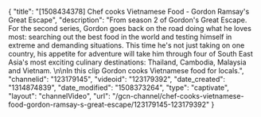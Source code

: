 {
    "title": "[1508434378] Chef cooks Vietnamese Food - Gordon Ramsay's Great Escape",
    "description": "From season 2 of Gordon's Great Escape. For the second series, Gordon goes back on the road doing what he loves most: searching out the best food in the world and testing himself in extreme and demanding situations. This time he's not just taking on one country, his appetite for adventure will take him through four of South East Asia's most exciting culinary destinations: Thailand, Cambodia, Malaysia and Vietnam. \n\nIn this clip Gordon cooks Vietnamese food for locals.",
    "channelid": "123179145",
    "videoid": "123179392",
    "date_created": "1314874839",
    "date_modified": "1508373264",
    "type": "captivate",
    "layout": "channelVideo",
    "url": "\/gcn-channel\/chef-cooks-vietnamese-food-gordon-ramsay-s-great-escape\/123179145-123179392"
}